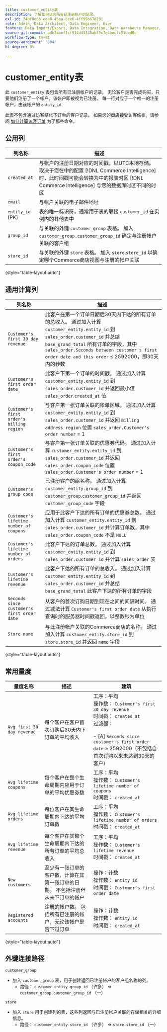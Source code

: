 ```yaml
---
title: customer_entity表
description: 了解如何访问所有已注册帐户的记录。
exl-id: 24bf0e66-eea0-45ea-8ce6-4ff99b678201
role: Admin, Data Architect, Data Engineer, User
feature: Data Import/Export, Data Integration, Data Warehouse Manager, Commerce Tables
source-git-commit: adb7aaef1cf914d43348abf5c7e4bec7c51bed0c
workflow-type: tm+mt
source-wordcount: '604'
ht-degree: 0%

---
```


# customer_entity表

此 `customer_entity` 表包含所有已注册帐户的记录。 无论客户是否完成购买，只要他们注册了一个帐户，该帐户即被视为已注册。 每一行对应于一个唯一的注册帐户，由该帐户的 `entity_id`.

此表不包含通过访客结帐下订单的客户记录。 如果您的商店接受访客结帐，请参阅 [如何计算访客订单](../data-warehouse-mgr/guest-orders.md) 为了那些命令。

## 公用列

| **列名称** | **描述** |
|---|---|
| `created_at` | 与帐户的注册日期对应的时间戳，以UTC本地存储。 取决于您在中的配置 [!DNL Commerce Intelligence]时，此时间戳可能会转换为中的报表时区 [!DNL Commerce Intelligence] 与您的数据库时区不同的时区 |
| `email` | 与帐户关联的电子邮件地址 |
| `entity_id` (PK) | 表的唯一标识符，通常用于表的联接 `customer_id` 在实例内的其他表中 |
| `group_id` | 与关联的外键 `customer_group` 表格。 加入 `customer_group.customer_group_id` 确定与注册帐户关联的客户组 |
| `store_id` | 与关联的外键 `store` 表格。 加入 `store`.`store_id` 以确定哪个Commerce商店视图与注册的帐户关联 |

{style="table-layout:auto"}

## 通用计算列

| **列名称** | **描述** |
|---|---|
| `Customer's first 30 day revenue` | 此客户在第一个订单日期后30天内下达的所有订单的总收入。 通过加入计算 `customer_entity.entity_id` 到 `sales_order.customer_id` 并总结 `base_grand_total` 所有订单的字段，其中 `sales_order.Seconds between customer's first order date and this order` ≤ 2592000，即30天内的秒数 |
| `Customer's first order date` | 此客户下第一个订单的时间戳。 通过加入计算 `customer_entity.entity_id` 到 `sales_order.customer_id` 并返回最小值 `sales_order`.`created_at` 值 |
| `Customer's first order's billing region` | 与客户第一张订单关联的帐单区域。 通过加入计算 `customer_entity.entity_id` 到 `sales_order.customer_id` 并返回 `Billing address region` 位置 `sales_order.Customer's order number` = 1 |
| `Customer's first order's coupon_code` | 与客户第一张订单关联的优惠券代码。 通过加入计算 `customer_entity.entity_id` 到 `sales_order.customer_id` 并返回 `sales_order.coupon_code` 位置 `sales_order.Customer's order number` = 1 |
| `Customer's group code` | 已注册客户的组名称。 通过加入计算 `customer_entity.group_id` 到 `customer_group`.`customer_group_id` 并返回 `customer_group_code` 字段 |
| `Customer's lifetime number of coupons` | 应用于此客户下达的所有订单的优惠券总数。 通过加入计算 `customer_entity.entity_id` 到 `sales_order.customer_id` 并计算订单数，其中 `sales_order.coupon_code` 不是 `NULL` |
| `Customer's lifetime number of orders` | 此客户下达的订单总数。 通过加入计算 `customer_entity.entity_id` 到 `sales_order.customer_id` 并计算 `sales_order` 表 |
| `Customer's lifetime revenue` | 此客户下达的所有订单的总收入。 通过加入计算 `customer_entity.entity_id` 到 `sales_order.customer_id` 并总结 `base_grand_total` 此客户下达的所有订单的字段 |
| `Seconds since customer's first order date` | 从客户的首次订购日期到现在之间的间隔时间。 通过减法计算 `Customer's first order date` 从执行查询时的服务器时间戳返回，以整数秒为单位 |
| `Store name` | 与此注册帐户关联的Commerce商店的名称。 通过加入计算 `customer_entity.store_id` 到 `store.store_id` 并返回 `name` 字段 |

{style="table-layout:auto"}

## 常用量度

| **量度名称** | **描述** | **建筑** |
|---|---|---|
| `Avg first 30 day revenue` | 每个客户在客户首次订购后30天内下订单的平均收入 | 工序：平均<br/>操作数： `Customer's first 30 day revenue`<br/>时间戳： `created_at`<br/>过滤器：<br/><br/>- \[A\] `Seconds since customer's first order date` ≥ 2592000（不包括自首次订购以来未达到30天的客户） |
| `Avg lifetime coupons` | 每个客户在整个生命周期内应用于订单的平均优惠券数 | 工序：平均<br/>操作数： `Customer's lifetime number of coupons`<br/>时间戳： `created_at` |
| `Avg lifetime orders` | 每位客户在其生命周期内下达的平均订单数 | 工序：平均<br/>操作数： `Customer's lifetime number of orders`<br/>时间戳： `created_at` |
| `Avg lifetime revenue` | 每个客户在其整个生命周期内下达的所有订单的平均总收入 | 工序：平均<br/>操作数： `Customer's lifetime revenue`<br/>时间戳： `created_at` |
| `New customers` | 至少有一张订单的客户数，计算在其第一张订单的日期。 不包括注册但从未下订单的帐户 | 操作：计数<br/>操作数： `entity_id`<br/>时间戳： `Customer's first order date` |
| `Registered accounts` | 注册的帐户数。 包括所有已注册的帐户，无论该帐户是否下过订单 | 操作：计数<br/>操作数： `entity_id`<br/>时间戳： `created_at` |

{style="table-layout:auto"}

## 外键连接路径

`customer_group`

* 加入 `customer_group` 表，用于创建返回已注册帐户的客户组名称的列。
   * 路径： `customer_entity.group_id` （许多） => `customer_group.customer_group_id` （一）

`store`

* 加入 `store` 用于创建列的表，这些列返回与已注册帐户关联的存储相关的详细信息。
   * 路径： `customer_entity.store_id` （许多） => `store.store_id` （一）
